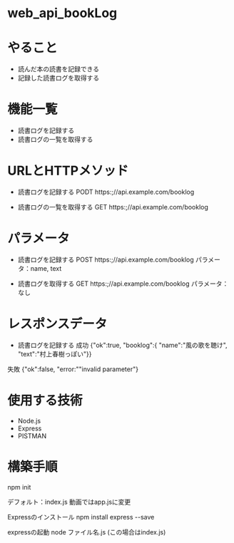 # web_api_bookLog

# やること
- 読んだ本の読書を記録できる
- 記録した読書ログを取得する

# 機能一覧
- 読書ログを記録する
- 読書ログの一覧を取得する

# URLとHTTPメソッド
- 読書ログを記録する
PODT https:;//api.example.com/booklog

- 読書ログの一覧を取得する
GET https:;//api.example.com/booklog

# パラメータ
- 読書ログを記録する
POST https:;//api.example.com/booklog
パラメータ：name, text

- 読書ログを取得する
GET https:;//api.example.com/booklog
パラメータ：なし

# レスポンスデータ
- 読書ログを記録する
成功 
{"ok":true,
  "booklog":{
   "name":"風の歌を聴け", "text":"村上春樹っぽい"}}

失敗
{"ok":false,
  "error:""invalid parameter"}

# 使用する技術
- Node.js
- Express
- PISTMAN

# 構築手順
npm init

デフォルト：index.js
動画ではapp.jsに変更

Expressのインストール
npm install express --save

expressの起動
node ファイル名.js (この場合はindex.js)



